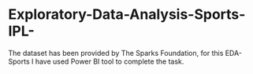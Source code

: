# Exploratory-Data-Analysis-Sports-IPL-
The dataset has been provided by The Sparks Foundation, for this EDA- Sports I have used Power BI tool to complete the task.
